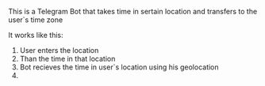 This is a Telegram Bot that takes time in sertain location and transfers to the user`s time zone

It works like this:
 1. User enters the location
 2. Than the time in that location
 3. Bot recieves the time in user`s location using his geolocation
 4. 
